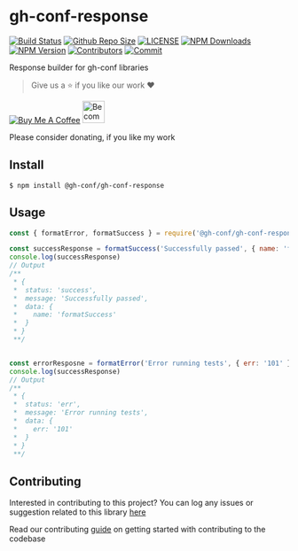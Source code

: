 # gh-conf-response

[![Build Status](https://travis-ci.com/gh-conf/gh-conf-response.svg?branch=master)](https://travis-ci.com/gh-conf/gh-conf-response)
[![Github Repo Size](https://img.shields.io/github/repo-size/gh-conf/gh-conf-response.svg)](https://github.com/gh-conf/gh-conf-response)
[![LICENSE](https://img.shields.io/npm/l/@gh-conf/gh-conf-response.svg)](https://github.com/gh-conf/gh-conf-response/blob/master/LICENSE)
[![NPM Downloads](https://img.shields.io/npm/dt/@gh-conf/gh-conf-response.svg)](https://www.npmjs.com/package/@gh-conf/gh-conf-response)
[![NPM Version](https://img.shields.io/npm/v/@gh-conf/gh-conf-response.svg)](https://www.npmjs.com/package/@gh-conf/gh-conf-response)
[![Contributors](https://img.shields.io/github/contributors/gh-conf/gh-conf-response.svg)](https://github.com/gh-conf/gh-conf-response/graphs/contributors)
[![Commit](https://img.shields.io/github/last-commit/gh-conf/gh-conf-response.svg)](https://github.com/gh-conf/gh-conf-response/commits/master)

Response builder for gh-conf libraries

> Give us a :star: if you like our work :heart:

<a href="https://www.buymeacoffee.com/gh-conf" target="_blank"><img src="https://www.buymeacoffee.com/assets/img/custom_images/orange_img.png" alt="Buy Me A Coffee" style="height: auto !important;width: auto !important;" ></a>
<a href="https://www.patreon.com/bePatron?u=15454240" target="_blank"><img src="https://c5.patreon.com/external/logo/become_a_patron_button.png" alt="Become a Patron!" height="40"></a>

Please consider donating, if you like my work

## Install

```
$ npm install @gh-conf/gh-conf-response
```

## Usage

```javascript
const { formatError, formatSuccess } = require('@gh-conf/gh-conf-response');

const successResponse = formatSuccess('Successfully passed', { name: 'formatSuccess' });
console.log(successResponse)
// Output
/**
 * {
 *  status: 'success',
 *  message: 'Successfully passed',
 *  data: {
 *    name: 'formatSuccess'
 *  }
 * }
 **/


const errorResposne = formatError('Error running tests', { err: '101' });
console.log(successResponse)
// Output
/**
 * {
 *  status: 'err',
 *  message: 'Error running tests',
 *  data: {
 *    err: '101'
 *  }
 * }
 **/


```

## Contributing

Interested in contributing to this project?
You can log any issues or suggestion related to this library [here](https://github.com/gh-conf/gh-conf-response/issues/new)

Read our contributing [guide](CONTRIBUTING.md) on getting started with contributing to the codebase
